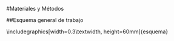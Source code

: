 #Materiales y Métodos

##Esquema general de trabajo

\includegraphics[width=0.3\textwidth, height=60mm]{esquema} 